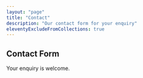 ```yaml
---
layout: "page"
title: "Contact"
description: "Our contact form for your enquiry"
eleventyExcludeFromCollections: true
---
```


## Contact Form

Your enquiry is welcome.
